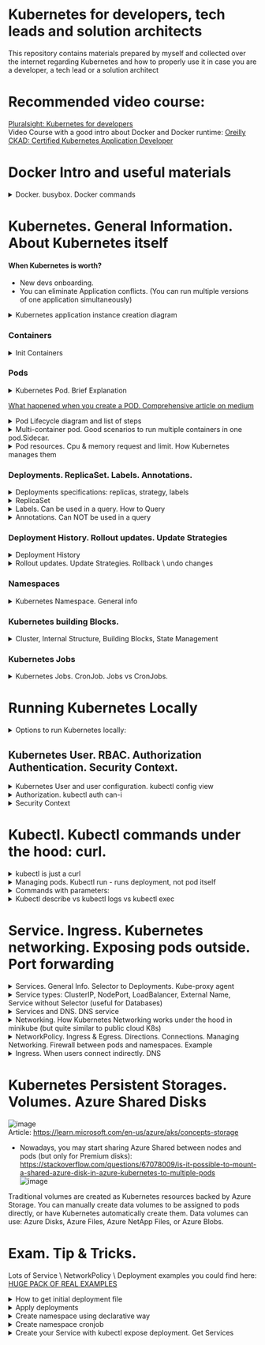 # Kubernetes for developers, tech leads and solution architects
This repository contains materials prepared by myself and collected over the internet regarding Kubernetes and how to properly use it in case you are a developer, a tech lead or a solution architect 

# Recommended video course:
[Pluralsight: Kubernetes for developers](https://app.pluralsight.com/library/courses/kubernetes-developers-core-concepts/table-of-contents)  
Video Course with a good intro about Docker and Docker runtime: [Oreilly CKAD: Certified Kubernetes Application Developer](https://learning.oreilly.com/videos/certified-kubernetes-application/9780136677628)

# Docker Intro and useful materials

<details>
<summary>Docker. busybox. Docker commands</summary>

busybox - is a minimal linux container to emulate workload. if you type the command without `-it` it immediately stops because container doesnt know what to do, there is no application inside.

> docker run -it busybox

to inspect what's happening within the container:  
> docker inspect <ID> | less

</details>
  
# Kubernetes. General Information. About Kubernetes itself
#### When Kubernetes is worth?
* New devs onboarding.
* You can eliminate Application conflicts. (You can run multiple versions of one application simultaneously)

<details>
<summary>Kubernetes application instance creation diagram</summary>
  
  ![MicrosoftTeams-image](https://user-images.githubusercontent.com/4239376/188572077-42c51924-f2de-4173-8837-b26bb5d9d2a3.png)
</details>

### Containers
<details>
<summary>Init Containers</summary>
  
* Kind of containers which should be started before launching the main application container  
![image](https://user-images.githubusercontent.com/4239376/206247417-b660a69e-6b15-4640-98cf-0eb8c0e990bb.png)
  
* Init Container Example:  
![image](https://user-images.githubusercontent.com/4239376/206248788-fbb4d08b-96b3-49d6-a1a0-7890c0fbd6da.png)  
Pay attention on sleep mode. After 20 sec it's done. If you havent declared end status it will run forever and your main application won't start.


</details>
  
### Pods
<details>
<summary>Kubernetes Pod. Brief Explanation</summary>

![image](https://user-images.githubusercontent.com/4239376/204153391-2192ab2f-9f84-4bef-8e78-f084d1432ba0.png)
</details>

[What happened when you create a POD. Comprehensive article on medium](https://medium.com/@karthikeyan_krishnaswamy/overview-of-kubernetes-34d8e0e59b26)

<details>
<summary>Pod Lifecycle diagram and list of steps</summary>
    
![image](https://user-images.githubusercontent.com/4239376/189322111-652e11f7-4c51-4b63-b2b9-82b43f67554d.png)

1. kubectl writes to the API Server.
2. API Server validates the request and persists it to etcd.
3. etcd notifies back the API Server.
4. API Server invokes the Scheduler.
5. Scheduler decides where to run the pod on and return that to the API Server.
6. API Server persists it to etcd.
7. etcd notifies back the API Server.
8. API Server invokes the Kubelet in the corresponding node.
9. Kubelet talks to the Docker daemon using the API over the Docker socket to create the container.
10. Kubelet updates the pod status to the API Server.
11. API Server persists the new state in etcd.
</details>
  
<details>
<summary>Multi-container pod. Good scenarios to run multiple containers in one pod.Sidecar.</summary>
  
![image](https://user-images.githubusercontent.com/4239376/204357555-59fe745c-e0ba-4300-a3dd-ae9aeab8c8d7.png)
![image](https://user-images.githubusercontent.com/4239376/204357834-afde819f-c018-4833-8367-d6bb767564c6.png)

Sidecar example:
* One container generates logs (busy box), another one exposes the logs(sidecar). 
* Instead of busy box it could be your database. The sidecar in this scenario may limit the amount of logs you want to expose.

![image](https://user-images.githubusercontent.com/4239376/204358240-fb8162f6-aa40-4629-b386-1466e135ff4a.png)
</details>
  
<details>
<summary>Pod resources. Cpu & memory request and limit. How Kubernetes manages them</summary>
* kubernetes rely on the following mechanism
Kubectl -> docker run (or any other engine you use for containers) -> linux CGroups.   
  * Linux CGroups support resource limitation
  
![image](https://user-images.githubusercontent.com/4239376/206243911-8957e9f2-4cc2-49db-8e80-f7c603a9ac1e.png)
  
</details>

### Deployments. ReplicaSet. Labels. Annotations.

<details>
<summary>Deployments specifications: replicas, strategy, labels</summary>

![image](https://user-images.githubusercontent.com/4239376/207669037-cd5dd926-17f1-4fb8-854a-28a3eb7dc7e8.png)
![image](https://user-images.githubusercontent.com/4239376/207669416-41817e3f-9d6f-439b-83c0-afe007df0814.png)

</details>
  
<details>
<summary>ReplicaSet</summary>
  
![image](https://user-images.githubusercontent.com/4239376/207676941-0f892b1e-538d-4e4a-ad33-920904904a23.png)
</details>
 
<details>
<summary>Labels. Can be used in a query. How to Query</summary>

## Labels
* Interesting Fact: Kubectl deployment monitors through the replicaset to ensure that k8s has sufficient amount of pods is available which have assigned label.
* It means, it uses selectors to track pods. If you delete label from pod but in deployment you declared it - deployment will create another pod in a couple of seconds.
  
  ![image](https://user-images.githubusercontent.com/4239376/207681444-7ddfe7d5-237f-424c-8abe-0688cf4dac22.png)
  
Labels could be assigned automatically. For example in case of using K8s Dashboard to create resource:  
 ![image](https://user-images.githubusercontent.com/4239376/207685024-61f51361-cb4d-4c56-98af-19265769265d.png)

## How to use query:
* Show all labels for all resources `kubectl get all --show-labels`:  
![image](https://user-images.githubusercontent.com/4239376/207687317-67bc5e7f-d968-49e7-b169-8f0333dbbae9.png)

* Use selector `kubectl get all --selector app=nginx --all-namespaces`:
![image](https://user-images.githubusercontent.com/4239376/207687662-1a788c48-4471-4f52-b282-8297ed9d3323.png)
</details>
  
<details>
<summary>Annotations. Can NOT be used in a query</summary>
   
  ![image](https://user-images.githubusercontent.com/4239376/207682314-8db126ec-afe7-40fa-8a14-c4763d96acf5.png)
</details>

### Deployment History. Rollout updates. Update Strategies

<details>
<summary>Deployment History</summary>
  
![image](https://user-images.githubusercontent.com/4239376/207688288-309f93a7-5e00-4ad5-8b8c-dc4114de7698.png)
  
* When new major changes appear Deployment creates new ReplicaSet. Old ReplicaSet still persists, but the number of replicas set to 0.
</details>

<details>
<summary>Rollout updates. Update Strategies. Rollback \ undo changes</summary>
![image](https://user-images.githubusercontent.com/4239376/211910788-0645b26f-5cdd-475a-9cd4-2bec6dda2956.png)


`kubectl rollout history deployment <NAME-OF-DEPLOYMENT> --revision=<NUMBER-OF-REVISION>` - to see what changed in this exact revision step (1 -> 2)  
![image](https://user-images.githubusercontent.com/4239376/211913521-135d2bba-db13-4e16-b882-f85566d97e5c.png) 
  
`kubectl rollout undo deployment <NAME-OF-DEPLOYMENT> --to-revision=<NUMBER-OF-DESIRED\PREVIOUS-REVISION>` - to revert changes to selected previous revision  

### Deployment strategies supported by Kubernetes by default: Recreate and Rolling update
![image](https://user-images.githubusercontent.com/4239376/211911595-585bcb1f-8a4e-4710-81c3-d2c3cdb78aa5.png)

* Recreate - delete all pods and recreate. Leads to temporarly unavailability. 
  - Useful when you cant run several versions of application.
* Rolling update - updaet one pod at time. Guarantees availability. Preferred approach

#### Rollout update parameters: maxUnavailable, maxSurge
![image](https://user-images.githubusercontent.com/4239376/211911941-e5b67a5b-c528-40c2-b62d-779bbc24193d.png)

### Rollout update parameters: example
![image](https://user-images.githubusercontent.com/4239376/211912322-419de20b-ddba-424d-b08e-dbdd7a72b9c6.png)

* Rollout updates manipulate ReplicaSets. Each rollout Update creates new ReplicaSet, populate it and clean up old ReplicaSet  
* Managing rollout updates you can easily revert changes
 
`kubectl rollout undo deployment <NAME-OF-DEPLOYMENT> --to-revision=<NUMBER-OF-DESIRED\PREVIOUS-REVISION>` - to revert changes to selected previous revision    
  
### Deployment strategies in general: Blue-green, Canary, A\B, Multi-service
![image](https://user-images.githubusercontent.com/4239376/197362803-243e0580-737f-4042-8cf0-1ed7ab0173c8.png)
 
</details>
  
### Namespaces
  
<details>
<summary>Kubernetes Namespace. General info</summary>
  
![image](https://user-images.githubusercontent.com/4239376/204359995-49432951-70df-4b7e-b1f2-0701847fff6d.png)
</details>
  
### Kubernetes building Blocks.

<details>
<summary>Cluster, Internal Structure, Building Blocks, State Management</summary>

  ![1 Cluster](https://user-images.githubusercontent.com/4239376/149999683-875c45bd-503e-4f96-bbca-4490e94fdbe8.png)  
  ![2 state management](https://user-images.githubusercontent.com/4239376/150000162-71be084d-1a6b-409e-9239-63827c6f6e96.png)  
  ![3 pod](https://user-images.githubusercontent.com/4239376/150000193-9174b15d-6fb2-42e0-a107-5114cbbf970a.png)  
  ![4 K8s Building blocks](https://user-images.githubusercontent.com/4239376/150000219-c4d8705a-f7d3-4eb4-8189-50aa15ca9e1c.png)  
  ![5 Node - virtual machines + agents](https://user-images.githubusercontent.com/4239376/150000241-ba7e45f7-fb21-4b87-9724-936ea352a57b.png) 
  ![6 K8s interfaces](https://user-images.githubusercontent.com/4239376/150000271-eea554dc-1d57-4fc4-8452-d62860c34b2e.png)
  ![7 Node agents](https://user-images.githubusercontent.com/4239376/150000291-26f1c468-a373-48fb-958d-ae84612224b2.png)
  ![8 Kubernetes in docker](https://user-images.githubusercontent.com/4239376/150000309-b0ebc220-f4f5-461b-bfda-4d0ddab7241b.png)
</details>

### Kubernetes Jobs

<details>
<summary>Kubernetes Jobs. CronJob. Jobs vs CronJobs.</summary>

![image](https://user-images.githubusercontent.com/4239376/204906371-038c1c9e-52ee-4bfa-9e98-2571ce4d5eb7.png)
  
* Simple example of a job  
![image](https://user-images.githubusercontent.com/4239376/204906540-6e4b43c4-5b48-4079-b662-e7bb9c058211.png)
![image](https://user-images.githubusercontent.com/4239376/204914770-d0ccc7ac-1263-4e39-b7b3-778d5957d06f.png)

## Jobs vs CronJobs
The key difference is that you want to run CronJobs on a regular basis, multiple times, using schedule.
![image](https://user-images.githubusercontent.com/4239376/206235934-b7a5192b-ffb0-4645-9509-a45267d1c3c8.png)

* CronJob creates Job for each run, but has only one CronJob
![image](https://user-images.githubusercontent.com/4239376/206240304-b2a4bac5-d0ff-4720-ac01-7b0a7e8637de.png)
 
</details>

# Running Kubernetes Locally

<details>
<summary>Options to run Kubernetes locally:</summary>

1) minikube (little version of K8s, but with full list of abilities from the full version) - but should have only one master node
2) docker desktop
3) kubernetes in docker (kind) - install kubernetes right in docker desktop application. and you can use all commands from kubectl
4) kubeadm - full version of k8s running locally
  
</details>

## Kubernetes User. RBAC. Authorization Authentication. Security Context.
<details>
<summary>Kubernetes User and user configuration. kubectl config view</summary>
   Kubernetes user is just a connection to some certificates

![image](https://user-images.githubusercontent.com/4239376/204151637-885120e5-4cb5-4e07-87e0-c13720917e3e.png)

  It means Kubectl doesnt need you to log in, just need the certificates to be set in an appropriate way.
  These certificaets lie among other things in hidden .kube config directory
</details>  
 
<details>
<summary>Authorization. kubectl auth can-i</summary>

![image](https://user-images.githubusercontent.com/4239376/204152410-fa776576-ddd9-4550-a54a-de38a59b813d.png)
</details>
  
<details>
<summary>Security Context</summary>
  
![image](https://user-images.githubusercontent.com/4239376/204904649-9702e8cd-1dc7-402b-9a81-59bc09f5e1de.png)
![image](https://user-images.githubusercontent.com/4239376/204904870-5de6e9db-c691-446a-bc0a-1f50cbdcb405.png)
</details>
  
# Kubectl. Kubectl commands under the hood: curl.
  
<details>
<summary>kubectl is just a curl</summary> 

  ![image](https://user-images.githubusercontent.com/4239376/204151154-1ef581e5-fd5a-475d-890a-06d8aef509b0.png)
</details>

<details>
<summary>Managing pods. Kubectl run - runs deployment, not pod itself</summary> 

  ![image](https://user-images.githubusercontent.com/4239376/204153571-489a4efc-ef8f-4cd7-872b-5818643c3dfe.png)
</details>
  
<details>
<summary>Commands with parameters:</summary>
  
`kubectl version`  
`kubectl cluster-info`  
`kubectl gel all` - retrieve all inf about pods, deployments, etc.  
  - you also can use `-o wide` parameter to see extra information
  - `--show-labels` labels attached to pods will be shown. They will help you identify pods

`kubectl run [cont-name] --image=[image-name]`  
`kubectl port-forward [pod] [ports]` - configure your proxy to expose your POD.  
`kubectl expose` - expose your ports  
`kubectl create [resource]` - create resource in k8s based on yml file  
`kubectl apply [res]` - create or MODIFY EXISTING  
  
1. `kubectl run` vs `kubectl create` - in general run is imperative command, kubectl create is declarative way. `kubectl run` is deprecated.
2. `kubectl run` - created deployment, not directly a pod. after running `kubectl run` respective deployment will not be saved.
</details>

<details>
<summary>Kubectl describe vs kubectl logs vs kubectl exec</summary>

* kubectl describe goes to etcd database and returns configurations
* kubectl logs goes on pods level in order to receive logs coming from containers  
  
`kubectl logs [POD_NAME_IN_DEFAULT_NAMESPACE]` or `kubectl logs [YOUR_POD] -n [YOUR_NAMESPACE]`
  
* kubectl is for executing commands on container level. If you have multiple containers under pod - you also need to specify the container's name

![image](https://user-images.githubusercontent.com/4239376/204894819-8732557b-da5f-4c43-b93a-f762869d5567.png)
  
* kubectl exec might also be useful in inspect the container from inside the pod
  ![image](https://user-images.githubusercontent.com/4239376/204895479-628fb92f-df91-4ae9-8007-5946181f1359.png)  
`kubectl exec -it [POD_NAME] -n [NAMESPACE]  -- sh` - as an example
  
PS to exit from interactive terminal you cant use `exit` command, use `ctrl-p ctrl-q`. in Azure CLI you can exit using `exit` command.
  
</details>
  
# Service. Ingress. Kubernetes networking. Exposing pods outside. Port forwarding

<details>
<summary>Services. General Info. Selector to Deployments. Kube-proxy agent</summary>

## Service. General. Connection to Deployments and Pods inside. 
* Service is a Kubernetes object, which is an abstraction that defines a logical set of Pods and policy by which to access them.
* Service, simply saying - is a load balancer which provides ip-address (in one way or another) and exposes your Pods.
![image](https://user-images.githubusercontent.com/4239376/211929322-de50bc2d-66a3-4521-9d2a-52858bf5fa84.png)

* The set of Pods is determined for Service by selector. Controller scans for Pods that match the selector and include these in the Service. 
* To use selector you need to declare a **Label** in your Deployment.

## Access to Multiple Deployments:
* Service could provide access to multiple deployments. Kubernetes automatically makes Load Balancing between Deployments.

## How Service works under the hood:
* The only thing that Services do is watch for a Deployment that has a specific label set based on the Selector that is specified in the Service.
* Using `kubectl expose`, it really looks as if you are exposing a specific Deployment, but it's not. This command is only for your convenient and doesnt show several Deployments if you have them behind Service

## Kube-proxy agent and ClusterIP port
* kube-proxy agent - is an agent running on the nodes which watches the Kubernetes API for new services and their endpoints. After creation, it opens random ports and listens for traffic to the clusterIP port, and next redirects traffic to the randomly generated service endpoints

## Kube-proxy agent, Service and Pods:
![image](https://user-images.githubusercontent.com/4239376/212548102-fff5439d-c303-41bc-a010-745ef77b7e4f.png)

* P1, P2, P3 - Pods under 2 different deployments.
* Kube-Proxy is an agent which plays Load Balancer role for 3 Pods
* Service is registered in etcd and gives access to external users to these Pods
  
![image](https://user-images.githubusercontent.com/4239376/212550170-0ceeaebd-c869-484f-8b4c-76045ee39c4c.png)
![image](https://user-images.githubusercontent.com/4239376/212551735-5b1c4911-1968-4dc3-973f-560ecfdacdbf.png)

</details>

<details>
<summary>Service types: ClusterIP, NodePort, LoadBalancer, External Name, Service without Selector (useful for Databases)</summary>

* `ClusterIP`: default type, provides internal access only;
* `NodePort`: NodePort, which allocates a specific node port which needs to be opened on the firewall. using these node ports, external users, as long as they can reach out to the nodes' IP addresses, are capable of reaching out to the Service;
* `LoadBalancer`: is a load balancer, but currently only implemented in public cloud. So if you're on Kubernetes in Azure or AWS, you will find a load balancer;
* `ExternalName`: is a relatively new object that works on DNS names and redirection is happening at the DNS level;
* `Service without selector`: which is used for direct connections based on `IP + port` combinations without an endpoint. This is useful for connections to a database or between namespaces.
</details>
 
<details>
<summary>Services and DNS. DNS service</summary>

  * Exposed Services automatically register with the Kubernetes internal DNS.
  * DNS Service is registered in Kubernetes by default. And this DNS service is updated every time a new service is added.
  
## Troubleshooting
If you want to understand why your Deployment isn't reachable - you need to check the label and selector you use, because label is a connection between Service and Deployment. If service dont see Deployment then DNS also cant point the proper IP-address.
</details>
 
<details>
<summary>Networking. How Kubernetes Networking works under the hood in minikube (but quite similar to public cloud K8s)</summary>
  
![image](https://user-images.githubusercontent.com/4239376/212553209-ba5f8d53-3e95-4da7-95fd-5b0381c188f3.png)

  * kube-apiserver - process which runs minikube. You can find it in your list of processes.
  * base cidr address pool for minikube - 10.98.0.0/12. It means all addresses until 10.111.255.255 will be in the same network.
  * mywebserver and nginx - Services; They are under one network, not different;
  * endpoints - how you get to the pods. Load-Balancing role is here.
  * 172.17.0.17 and 172.17.0.18 - Pod addresses
  * NodePort - port on host level, in our case - on minukube. NodePort is spreaded all over your Nodes. `32000` brings us to `nginx` Service, `31074` brings us to `mywebserver` Service.
  * ClusterIP - referring the Ip addresses within Services. It's because not Ip-addresses are accessible from the outside. Because there is no routing between 192.168.99.100 and `kube-apiserver`
  * LB on top - is LoadBalancing in Public Clouds (Azure, AWS) which navigates you to the proper `Service` on different `Nodes`.
  ![image](https://user-images.githubusercontent.com/4239376/212552710-9fae95d1-708a-477f-a199-b35127b5f24e.png)

</details>
  
 
<details>
<summary>NetworkPolicy. Ingress & Egress. Directions.  Connections. Managing Networking. Firewall between pods and namespaces. Example</summary>

## General info
  * A Network Policy is like a firewall. 
  * By default, all pods can reach one another.
  * Network isolation can be configured to block traffic to pods by running pods in dedicated namespaces.
  * Between namespaces by default there is no traffic, unless routing has been configured.
  
## NetworkPolicy
  * `NetworkPolicy` can be used to block Egress as well as Ingress traffic, And it works like a firewall.
  * The use of Network Policy depends on the support from the network provider. Not all are offering support; not all are offering support and in that case your policy wont have any effect!
  * Connections in `NetworkPolicy` are stateful - allowing one direction is enough, another direction will be allowed automatically
  * `Labels` are used to define what policied applied to which resources
  
## NotworkPilicy directions: Egress and Ingress
  * If direction is declared in the manifest, but with no extra specifications - it means no extra limitations, both directions will be allowed by default.
  * if direction is listed and contains a specification - that specification will be used.
  
Pods with applied NetworkPolicy you can find here: [PODS WITH NETWORKPOLICY](https://github.com/Glareone/Certified-Kubernetes-Application-Developer/blob/master/pods-with-nw-policy.yaml)
</details>
  
<details>
<summary>Ingress. When users connect indirectly. DNS</summary>
  
  * Users can connect services either directly or indirectly. If they wanna do that indirectly there is another component known as Ingress.
  * Ingress is about DNS name which is connected to a Service.
  
![image](https://user-images.githubusercontent.com/4239376/211929866-e96c184e-58ca-4df2-9a28-aaf71a54dcdc.png)
</details>
  
# Kubernetes Persistent Storages. Volumes. Azure Shared Disks

![image](https://user-images.githubusercontent.com/4239376/197339361-f2862df2-ac3b-461d-aa31-80cb1077c911.png)  
Article: https://learn.microsoft.com/en-us/azure/aks/concepts-storage

* Nowadays, you may start sharing Azure Shared between nodes and pods (but only for Premium disks):
https://stackoverflow.com/questions/67078009/is-it-possible-to-mount-a-shared-azure-disk-in-azure-kubernetes-to-multiple-pods  
![image](https://user-images.githubusercontent.com/4239376/197342695-cb7217d0-20c0-4021-8f1c-fea066b0ef0b.png)

Traditional volumes are created as Kubernetes resources backed by Azure Storage. You can manually create data volumes to be assigned to pods directly, or have Kubernetes automatically create them. Data volumes can use: Azure Disks, Azure Files, Azure NetApp Files, or Azure Blobs.

# Exam. Tip & Tricks.
  
Lots of Service \ NetworkPolicy \ Deployment examples you could find here: [HUGE PACK OF REAL EXAMPLES](https://github.com/Glareone/Certified-Kubernetes-Application-Developer) 

<details>
<summary>How to get initial deployment file</summary>

You may use `kubectl run` and then export deployment to yaml file, change it and use `kube apply`
 ![image](https://user-images.githubusercontent.com/4239376/204347366-d6385bc2-0d9e-4b0d-8d75-818a2d010536.png)

* You may use `kubectl create deployment --help` - this command shows several good examples how to create deployment. together with `--dry-run=client` it might be a good fit for declarative deployment creation
  
### Working example:
  
`kubectl create deployment httpd-test-deployment-2 --image httpd -n new-httpd-test-namespace --replicas=2 --dry-run=client -o yaml > httpd-test-deployment-2.yaml`  
`kubectl create deployment nginx-rollout-deployment --image=nginx:1.19 --dry-run=client -o yaml > nginx-rollout-deployment.yaml`  
will give you the following:  
![image](https://user-images.githubusercontent.com/4239376/207677288-95ee2405-dcaf-4521-b7db-a886b4341f71.png)

</details>
  
<details>
<summary>Apply deployments</summary>
  
`kubectl create -f <YOUR_YAML_FILE>` or `kubectl apply -f <YOUR_YAML_FILE>`  
</details>
  
<details>
<summary>Create namespace using declarative way</summary>
  
`kubectl create ns production -o yaml` - will create a namespace and show yaml structure it uses. 
  we may copy the output and using vim put it into yaml file, then use it for Namespace creation.
  
`kubectl delete namespaces production`  - to delete already created namespace
  
`kubectl create ns production -o yaml > ns-file.yaml` is also applicable
  
  * to avoid any creation we may use `dry-run` like in the following example `kubectl run --generator=run-pod/v1 nginx-prod --image nginx -o yaml  -dry-run=true > file.yaml`.
</details>

<details>
<summary>Create namespace cronjob</summary>
  
* You may use `kubectl create cronjob --help and take example of job` or 
it suggests the following:    
  `kubectl create cronjob test-job --image=busybox --schedule="*/1 * * * *"`  
  
* you may use example from https://kubernetes.io/docs/concepts/workloads/controllers/cron-jobs/
  
</details>
  
<details>
<summary>Create your Service with kubectl expose deployment. Get Services</summary>

## Create Service and it's yaml file.
**FIRST OF ALL YOU NEED DEPLOYMENT YOU WILL EXPOSE**  
* useful command to get Service is to use the following command on exam:   
`kubectl expose deployment <YOUR-DEPLOYMENT> --port=80 --type=NodePort`;  
After applying this command you will see that your Service is deployed instantly. So better to use it with `--dry-run=client` flag:    
`kubectl expose deployment <YOUR-DEPLOYMENT> --port=80 --type=NodePort --dry-run=client -o yaml > <YOUR_SERVICE.yaml>` - dry run for your service.  
  
* Create service: `kubectl create -f <YOUR_SERVICE.yaml>` - to create service from yaml file.
  
PS Notice, this comman allocates a random portal on all backend nodes, so if you want to be in control of used Port you need to use `targetPort` to define the port.
## Get Services
`kubectl get svc` - to get Services.  
`kubectl get svc nginx -o yaml` - will show Service specifics in yaml.
`kubectl get svc nginx -o yaml > my-service.yaml` - Service specifics in yaml to file  

![image](https://user-images.githubusercontent.com/4239376/212551153-bf7a65fd-65d7-49f8-ae33-f7996c3c6b88.png)
![image](https://user-images.githubusercontent.com/4239376/212551721-9ce115e8-9645-4b2e-b553-f3bb6503d247.png)

</details>
